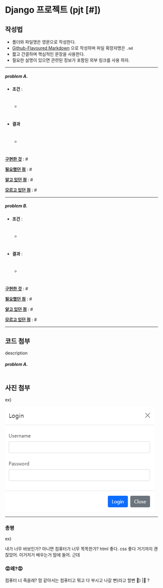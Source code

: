 # Django 프로젝트  (pjt [#])



## 작성법

- 폴더와 파일명은 영문으로 작성한다.
- [Github-Flavoured Markdown](https://guides.github.com/features/mastering-markdown/) 으로 작성하며 파일 확장자명은 `.md`
- 짧고 간결하며 핵심적인 문장을 사용한다.
- 필요한 설명이 있으면 관련된 정보가 포함된 외부 링크를 사용 하자.

---



##### problem A.

- **조건** :  
  - #
  
- **결과**
  - #

<u>**구현한 것**</u> : #

**<u>필요했던 점</u>** : #

**<u>알고 있던 점</u>** : #

**<u>모르고 있던 점</u>** : #



---

##### problem B.

- **조건** :
  - #
  
- **결과** :
  - #



**<u>구현한 것</u>** : #

**<u>필요했던 점</u>** : #

**<u>알고 있던 점</u>** : #

**<u>모르고 있던 점</u>** : #

---

## 코드 첨부

description



##### problem A.

```python

```



## 사진 첨부

ex)

![image-20210806173502676](pjt03/README.assets/image-20210806173502676.png)

---

### 총평

ex)

내가 너무 바보인가? 아니면 컴퓨터가 너무 똑똑한가? html 좋다. css 좋다 거기까지 괜찮았어.  이거저거 배우는거 맘에 들어. 근데 

###        &#128545;왜?&#128545;

컴퓨터 너 죽을래? 맘 같아서는 컴퓨터고 뭐고 다 부시고 나갈 뻔(라고 할뻔 &#128013;)                              |&#128064; ?
